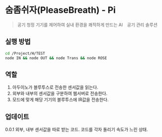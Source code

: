 # 숨좀쉬자(PleaseBreath) - Pi
> 공기 청정 기기를 제어하여 실내 환경을 쾌적하게 만드는 AI　공기 관리 솔루션

[](./image/pb.png)

## 실행 방법
```sh
cd /Project/H/TEST
node IN && node OUT && node Trans && node ROSE
```

## 역할
1.  아두이노가 블루투스로 전송한 센서값을 읽는다. 
2.  외부와 내부의 센서값을 구분하여 웹서버로 전송한다.
3.  모드에 맞게 해당 기기의 블루투스에 IR값을 전송한다.

## 업데이트
0.0.1 외부, 내부 센서값을 따로 받는 코드. 코드를 각자 돌리기 속도가 느린 상태.